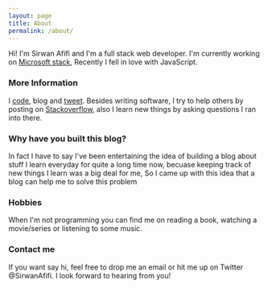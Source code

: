 ```yaml
---
layout: page
title: About
permalink: /about/
---
```


Hi! I'm Sirwan Afifi and I'm a full stack web developer. I'm currently working on [Microsoft stack](https://medium.com/@SirwanAfifi/why-i-love-hate-microsoft-stack-6d8a097afc64), Recently I fell in love with JavaScript.

### More Information

I [code](https://github.com/SirwanAfifi), blog and [tweet](https://twitter.com/SirwanAfifi). Besides writing software, I try to help others by posting on [Stackoverflow](http://stackoverflow.com/users/1646540/sirwan-afifi), also I learn new things by asking questions I ran into there.

### Why have you built this blog?
In fact I have to say I've been entertaining the idea of building a blog about stuff I learn everyday for quite a long time now, becuase keeping track of new things I learn was a big deal for me, So I came up with this idea that a blog can help me to solve this problem

### Hobbies
When I'm not programming you can find me on reading a book, watching a movie/series or listening to some music.

### Contact me
If you want say hi, feel free to drop me an email or hit me up on Twitter @SirwanAfifi. I look forward to hearing from you! 
